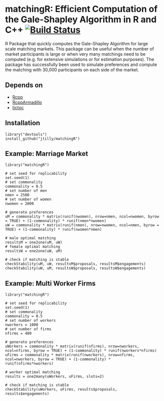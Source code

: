# matchingR: Efficient Computation of the Gale-Shapley Algorithm in R and C++  [![Build Status](https://travis-ci.org/jtilly/matchingR.png)](https://travis-ci.org/jtilly/matchingR)
R Package that quickly computes the Gale-Shapley Algorithm for large scale matching markets. This package can be useful when the number of market participants is large or when very many matchings need to be computed (e.g. for extensive simulations or for estimation purposes). The package has successfully been used to simulate preferences and compute the matching with 30,000 participants on each side of the market.

## Depends on
* [Rcpp](http://cran.r-project.org/web/packages/Rcpp/index.html)
* [RcppArmadillo](http://cran.r-project.org/web/packages/RcppArmadillo/index.html)
* [tictoc](http://cran.r-project.org/web/packages/tictoc/index.html)

## Installation
```
library("devtools")
install_github("jtilly/matchingR")
```

## Example: Marriage Market
```
library("matchingR")

# set seed for replicability
set.seed(1)
# set commonality
commonality = 0.5
# set number of men
nmen = 2500
# set number of women
nwomen = 2000

# generate preferences
uM = commonality * matrix(runif(nwomen), nrow=nmen, ncol=nwomen, byrow = TRUE) + (1-commonality) * runif(nmen*nwomen)
uW = commonality * matrix(runif(nmen), nrow=nwomen, ncol=nmen, byrow = TRUE) + (1-commonality) * runif(nwomen*nmen)

# male optimal matching
resultsM = one2one(uM, uW)
# female optimal matching
resultsW = one2one(uW, uM)

# check if matching is stable
checkStability(uM, uW, resultsM$proposals, resultsM$engagements)
checkStability(uW, uM, resultsW$proposals, resultsW$engagements)
```

## Example: Multi Worker Firms
```
library("matchingR")

# set seed for replicability
set.seed(1)
# set commonality
commonality = 0.5
# set number of workers
nworkers = 1000
# set number of firms
nfirms = 400

# generate preferences
uWorkers = commonality * matrix(runif(nfirms), nrow=nworkers, ncol=nfirms, byrow = TRUE) + (1-commonality) * runif(nworkers*nfirms)
uFirms = commonality * matrix(runif(nworkers), nrow=nfirms, ncol=nworkers, byrow = TRUE) + (1-commonality) * runif(nfirms*nworkers)

# worker optimal matching
results = one2many(uWorkers, uFirms, slots=2)

# check if matching is stable
checkStability(uWorkers, uFirms, results$proposals, results$engagements)
```
